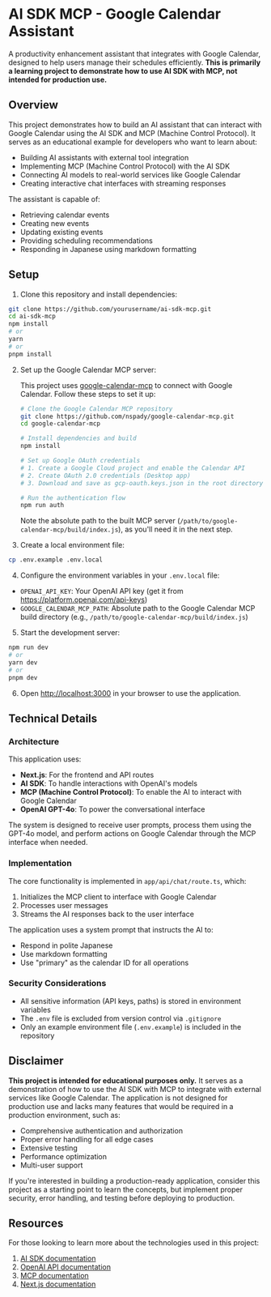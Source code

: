 # AI SDK MCP - Google Calendar Assistant

A productivity enhancement assistant that integrates with Google Calendar, designed to help users manage their schedules efficiently. **This is primarily a learning project to demonstrate how to use AI SDK with MCP, not intended for production use.**

## Overview

This project demonstrates how to build an AI assistant that can interact with Google Calendar using the AI SDK and MCP (Machine Control Protocol). It serves as an educational example for developers who want to learn about:

- Building AI assistants with external tool integration
- Implementing MCP (Machine Control Protocol) with the AI SDK
- Connecting AI models to real-world services like Google Calendar
- Creating interactive chat interfaces with streaming responses

The assistant is capable of:

- Retrieving calendar events
- Creating new events
- Updating existing events
- Providing scheduling recommendations
- Responding in Japanese using markdown formatting

## Setup

1. Clone this repository and install dependencies:

```bash
git clone https://github.com/yourusername/ai-sdk-mcp.git
cd ai-sdk-mcp
npm install
# or
yarn
# or
pnpm install
```

2. Set up the Google Calendar MCP server:
   
   This project uses [google-calendar-mcp](https://github.com/nspady/google-calendar-mcp) to connect with Google Calendar. Follow these steps to set it up:

   ```bash
   # Clone the Google Calendar MCP repository
   git clone https://github.com/nspady/google-calendar-mcp.git
   cd google-calendar-mcp
   
   # Install dependencies and build
   npm install
   
   # Set up Google OAuth credentials
   # 1. Create a Google Cloud project and enable the Calendar API
   # 2. Create OAuth 2.0 credentials (Desktop app)
   # 3. Download and save as gcp-oauth.keys.json in the root directory
   
   # Run the authentication flow
   npm run auth
   ```

   Note the absolute path to the built MCP server (`/path/to/google-calendar-mcp/build/index.js`), as you'll need it in the next step.

3. Create a local environment file:

```bash
cp .env.example .env.local
```

4. Configure the environment variables in your `.env.local` file:

- `OPENAI_API_KEY`: Your OpenAI API key (get it from https://platform.openai.com/api-keys)
- `GOOGLE_CALENDAR_MCP_PATH`: Absolute path to the Google Calendar MCP build directory (e.g., `/path/to/google-calendar-mcp/build/index.js`)

5. Start the development server:

```bash
npm run dev
# or
yarn dev
# or
pnpm dev
```

6. Open [http://localhost:3000](http://localhost:3000) in your browser to use the application.

## Technical Details

### Architecture

This application uses:

- **Next.js**: For the frontend and API routes
- **AI SDK**: To handle interactions with OpenAI's models
- **MCP (Machine Control Protocol)**: To enable the AI to interact with Google Calendar
- **OpenAI GPT-4o**: To power the conversational interface

The system is designed to receive user prompts, process them using the GPT-4o model, and perform actions on Google Calendar through the MCP interface when needed.

### Implementation

The core functionality is implemented in `app/api/chat/route.ts`, which:

1. Initializes the MCP client to interface with Google Calendar
2. Processes user messages
3. Streams the AI responses back to the user interface

The application uses a system prompt that instructs the AI to:
- Respond in polite Japanese
- Use markdown formatting
- Use "primary" as the calendar ID for all operations

### Security Considerations

- All sensitive information (API keys, paths) is stored in environment variables
- The `.env` file is excluded from version control via `.gitignore`
- Only an example environment file (`.env.example`) is included in the repository

## Disclaimer

**This project is intended for educational purposes only.** It serves as a demonstration of how to use the AI SDK with MCP to integrate with external services like Google Calendar. The application is not designed for production use and lacks many features that would be required in a production environment, such as:

- Comprehensive authentication and authorization
- Proper error handling for all edge cases
- Extensive testing
- Performance optimization
- Multi-user support

If you're interested in building a production-ready application, consider this project as a starting point to learn the concepts, but implement proper security, error handling, and testing before deploying to production.

## Resources

For those looking to learn more about the technologies used in this project:

1. [AI SDK documentation](https://sdk.vercel.ai/docs)
2. [OpenAI API documentation](https://platform.openai.com/docs/api-reference)
3. [MCP documentation](https://sdk.vercel.ai/docs/ai-sdk/machine-control-protocol)
4. [Next.js documentation](https://nextjs.org/docs)
